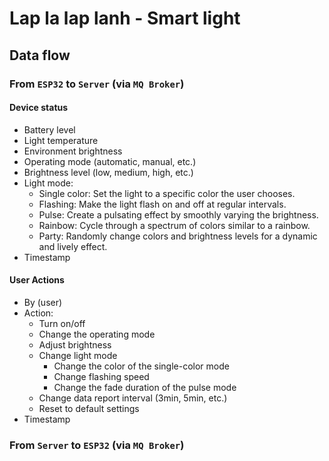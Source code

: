 # Lap la lap lanh - Smart light

## Data flow

### From `ESP32` to `Server` (via `MQ Broker`)

#### Device status
- Battery level
- Light temperature
- Environment brightness
- Operating mode (automatic, manual, etc.)
- Brightness level (low, medium, high, etc.)
- Light mode:
  - Single color: Set the light to a specific color the user chooses.
  - Flashing: Make the light flash on and off at regular intervals.
  - Pulse: Create a pulsating effect by smoothly varying the brightness.
  - Rainbow: Cycle through a spectrum of colors similar to a rainbow.
  - Party: Randomly change colors and brightness levels for a dynamic and lively effect.
- Timestamp

#### User Actions
- By (user)
- Action:
  - Turn on/off
  - Change the operating mode
  - Adjust brightness
  - Change light mode
    - Change the color of the single-color mode
    - Change flashing speed
    - Change the fade duration of the pulse mode
  - Change data report interval (3min, 5min, etc.)
  - Reset to default settings
- Timestamp

### From `Server` to `ESP32` (via `MQ Broker`)

